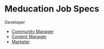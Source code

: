 # Meducation Job Specs

Developer
- [Community Manager](https://github.com/meducation/job-specs/blob/master/community_manager.md)
- [Content Manager](https://github.com/meducation/job-specs/blob/master/content_manager.md)
- [Marketer](https://github.com/meducation/job-specs/blob/master/marketer.md)
